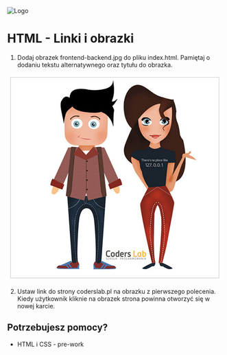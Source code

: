 <img alt="Logo" src="http://coderslab.pl/svg/logo-coderslab.svg" width="400">

# HTML - Linki i obrazki

1. Dodaj obrazek frontend-backend.jpg do pliku index.html. Pamiętaj o dodaniu tekstu alternatywnego oraz tytułu do obrazka.

  ![Front-end & Back-end Developer](images/frontend-backend.jpg)

2. Ustaw link do strony coderslab.pl na obrazku z pierwszego polecenia. Kiedy użytkownik kliknie na obrazek strona powinna otworzyć się w nowej karcie.

## Potrzebujesz pomocy?
* HTML i CSS - pre-work
